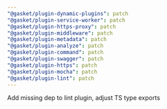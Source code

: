 ```yaml
---
"@gasket/plugin-dynamic-plugins": patch
"@gasket/plugin-service-worker": patch
"@gasket/plugin-https-proxy": patch
"@gasket/plugin-middleware": patch
"@gasket/plugin-metadata": patch
"@gasket/plugin-analyze": patch
"@gasket/plugin-command": patch
"@gasket/plugin-swagger": patch
"@gasket/plugin-https": patch
"@gasket/plugin-mocha": patch
"@gasket/plugin-lint": patch
---
```


Add missing dep to lint plugin, adjust TS type exports
